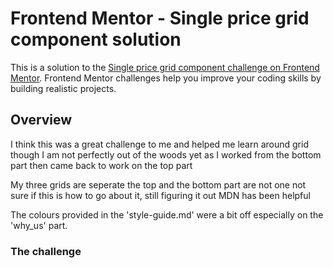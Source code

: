 # Frontend Mentor - Single price grid component solution

This is a solution to the [Single price grid component challenge on Frontend Mentor](https://www.frontendmentor.io/challenges/single-price-grid-component-5ce41129d0ff452fec5abbbc). Frontend Mentor challenges help you improve your coding skills by building realistic projects. 

## Overview

I think this was a great challenge to me and helped me learn around grid though I am not perfectly out of the woods yet as I worked from the bottom part then came back to work on the top part 

My three grids are seperate the top and the bottom part are not one not sure if this is how to go about it, still figuring it out MDN has been helpful 

The colours provided in the 'style-guide.md' were a bit off especially on the 'why_us' part.

### The challenge